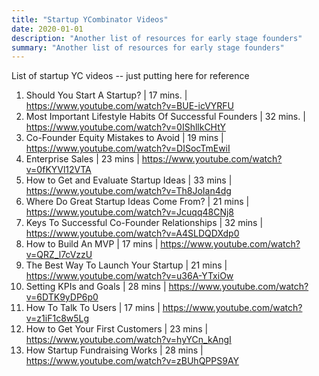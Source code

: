 ```yaml
---
title: "Startup YCombinator Videos"
date: 2020-01-01
description: "Another list of resources for early stage founders"
summary: "Another list of resources for early stage founders"
---
```


List of startup YC videos -- just putting here for reference

1) Should You Start A Startup? | 17 mins. | https://www.youtube.com/watch?v=BUE-icVYRFU
2) Most Important Lifestyle Habits Of Successful Founders | 32 mins. | https://www.youtube.com/watch?v=0IShllkCHtY
3) Co-Founder Equity Mistakes to Avoid | 19 mins | https://www.youtube.com/watch?v=DISocTmEwiI
4) Enterprise Sales | 23 mins | https://www.youtube.com/watch?v=0fKYVl12VTA
5) How to Get and Evaluate Startup Ideas | 33 mins | https://www.youtube.com/watch?v=Th8JoIan4dg
6) Where Do Great Startup Ideas Come From? | 21 mins | https://www.youtube.com/watch?v=Jcuqq48CNj8
7) Keys To Successful Co-Founder Relationships | 32 mins | https://www.youtube.com/watch?v=A4SLDQDXdp0
8) How to Build An MVP | 17 mins | https://www.youtube.com/watch?v=QRZ_l7cVzzU
9) The Best Way To Launch Your Startup | 21 mins | https://www.youtube.com/watch?v=u36A-YTxiOw
10) Setting KPIs and Goals | 28 mins | https://www.youtube.com/watch?v=6DTK9yDP6p0
11) How To Talk To Users | 17 mins | https://www.youtube.com/watch?v=z1iF1c8w5Lg
12) How to Get Your First Customers | 23 mins | https://www.youtube.com/watch?v=hyYCn_kAngI
13) How Startup Fundraising Works | 28 mins | https://www.youtube.com/watch?v=zBUhQPPS9AY
